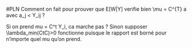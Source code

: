 #PLN 
Comment on fait pour prouver que E[W|Y] verifie bien \mu = C^{T} a avec a_j < Y_ij ? 

Si on prend mu = C^t Y_i, ca marche pas ? Sinon supposer \lambda_min(CtC)>0 fonctionne puisque le rapport est borné pour n’importe quel mu qu’on prend. 
